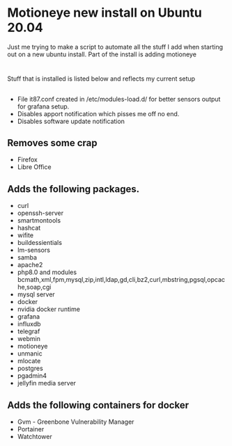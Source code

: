 # Motioneye new install on Ubuntu 20.04

Just me trying to make a script to automate all the stuff I add when starting out on a new ubuntu install.
Part of the install is adding motioneye
#
Stuff that is installed is listed below and reflects my current setup
##
###
- File it87.conf created in /etc/modules-load.d/ for better sensors output for grafana setup. 
- Disables apport notification which pisses me off no end. 
- Disables software update notification

## Removes some crap
- Firefox
- Libre Office

## Adds the following packages.
- curl
- openssh-server
- smartmontools
- hashcat
- wifite
- buildessientials
- lm-sensors
- samba
- apache2
- php8.0 and modules bcmath,xml,fpm,mysql,zip,intl,ldap,gd,cli,bz2,curl,mbstring,pgsql,opcache,soap,cgi
- mysql server
- docker
- nvidia docker runtime
- grafana
- influxdb
- telegraf
- webmin
- motioneye
- unmanic
- mlocate
- postgres
- pgadmin4
- jellyfin media server

## Adds the following containers for docker
- Gvm - Greenbone Vulnerability Manager
- Portainer
- Watchtower

